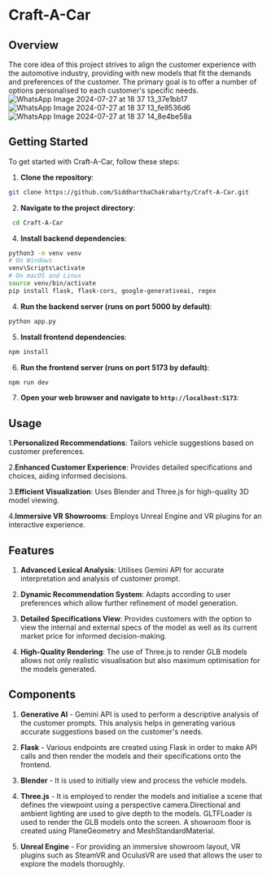 # Craft-A-Car
## Overview
The core idea of this project strives to align the customer experience with the automotive industry, providing with new models that fit the demands and preferences of the customer. The primary goal is to offer a number of options personalised to each customer's specific needs.
![WhatsApp Image 2024-07-27 at 18 37 13_37e1bb17](https://github.com/user-attachments/assets/a5b49429-71f6-4db3-8333-e87bbe2e7102)
![WhatsApp Image 2024-07-27 at 18 37 13_fe9536d6](https://github.com/user-attachments/assets/0a710333-8b67-496a-b9b1-6ed71102db5b)
![WhatsApp Image 2024-07-27 at 18 37 14_8e4be58a](https://github.com/user-attachments/assets/b263a27e-8afa-4c01-8d1a-0268e5876d22)


  ## Getting Started
  To get started with Craft-A-Car, follow these steps:

  1. **Clone the repository**:
   ```bash
   git clone https://github.com/SiddharthaChakrabarty/Craft-A-Car.git
  ```

  2. **Navigate to the project directory**:
  ```bash
   cd Craft-A-Car
  ```

  4. **Install backend dependencies**:
   ```bash
   python3 -m venv venv
   # On Windows
   venv\Scripts\activate
   # On macOS and Linux
   source venv/bin/activate
   pip install flask, flask-cors, google-generativeai, regex
  ```

  4. **Run the backend server (runs on port 5000 by default)**:
   ```bash
   python app.py
   ```

  5. **Install frontend dependencies**:
   ```bash
   npm install
   ```

  6. **Run the frontend server (runs on port 5173 by default)**:
   ```bash
   npm run dev
   ```

  7. **Open your web browser and navigate to `http://localhost:5173`**:

  ## Usage
  1.**Personalized Recommendations**:
    Tailors vehicle suggestions based on customer preferences.

  2.**Enhanced Customer Experience**:
    Provides detailed specifications and choices, aiding informed decisions.

  3.**Efficient Visualization**:
    Uses Blender and Three.js for high-quality 3D model viewing.

  4.**Immersive VR Showrooms**:
    Employs Unreal Engine and VR plugins for an interactive experience.

  ## Features
  1. **Advanced Lexical Analysis**: Utilises Gemini API for accurate interpretation and analysis of customer prompt.

  2. **Dynamic Recommendation System**: Adapts according to user preferences which allow further refinement of model generation.

  3. **Detailed Specifications View**: Provides customers with the option to view the internal and external specs of the model as well as its current market price for informed decision-making.

  4. **High-Quality Rendering**: The use of Three.js to render GLB models allows not only realistic visualisation but also maximum optimisation for the models generated.

  ## Components
  1. **Generative AI** - Gemini API is used to perform a descriptive analysis of the customer prompts. This analysis helps in generating various accurate suggestions based on the customer's needs.

  2. **Flask** - Various endpoints are created using Flask in order to make API calls and then  render the models and their specifications onto the frontend.

  3. **Blender** - It is used to initially view and process the vehicle models.

  4. **Three.js** - It is employed to render the models and initialise a scene that defines the viewpoint using a perspective camera.Directional and ambient lighting are used to give depth to the models. GLTFLoader is used to render the GLB models onto the screen. A showroom floor is created using PlaneGeometry and MeshStandardMaterial.
  
  5. **Unreal Engine** - For providing an immersive showroom layout, VR plugins such as SteamVR and OculusVR are used that allows the user to explore the models thoroughly.

